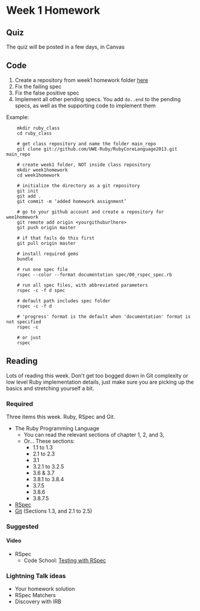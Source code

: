 # Week 1 Homework
## Quiz
The quiz will be posted in a few days, in Canvas

## Code
1. Create a repository from week1 homework folder [here](https://github.com/UWE-Ruby/RubyCoreLanguage2013/tree/master/week1/homework)
1. Fix the failing spec
1. Fix the false positive spec
1. Implement all other pending specs. You add `do..end` to the pending specs, as well as the supporting code to implement them

Example:

        mkdir ruby_class
        cd ruby_class

        # get class repository and name the folder main_repo
        git clone git://github.com/UWE-Ruby/RubyCoreLanguage2013.git main_repo

        # create week1 folder, NOT inside class repository
        mkdir week1homework
        cd week1homework

        # initialize the directory as a git repository
        git init
        git add .
        git commit -m ‘added homework assignment’

        # go to your github account and create a repository for wee1homework
        git remote add origin <yourgithuburlhere>
        git push origin master

        # if that fails do this first
        git pull origin master

        # install required gems
        bundle

        # run one spec file
        rspec --color --format documentation spec/00_rspec_spec.rb

        # run all spec files, with abbreviated parameters
        rspec -c -f d spec

        # default path includes spec folder
        rspec -c -f d

        # 'progress' format is the default when 'documentation' format is not specified
        rspec -c

        # or just
        rspec


## Reading
Lots of reading this week. Don't get too bogged down in Git complexity or low level Ruby implementation details, just make
sure you are picking up the basics and stretching yourself a bit.

### Required
Three items this week. Ruby, RSpec and Git.

* The Ruby Programming Language
    * You can read the relevant sections of chapter 1, 2, and 3,
    * Or... These sections:
        * 1.1 to 1.3
        * 2.1 to 2.3
        * 3.1
        * 3.2.1 to 3.2.5
        * 3.6 & 3.7
        * 3.8.1 to 3.8.4
        * 3.7.5
        * 3.8.6
        * 3.8.7.5
* [RSpec](http://blog.teamtreehouse.com/an-introduction-to-rspec)
* [Git](http://git-scm.com/book) (Sections 1.3, and 2.1 to 2.5)

### Suggested
#### Video
* RSpec
    * Code School: [Testing with RSpec](http://rspec.codeschool.com/levels/1)

### Lightning Talk ideas
* Your homework solution
* RSpec Matchers
* Discovery with IRB